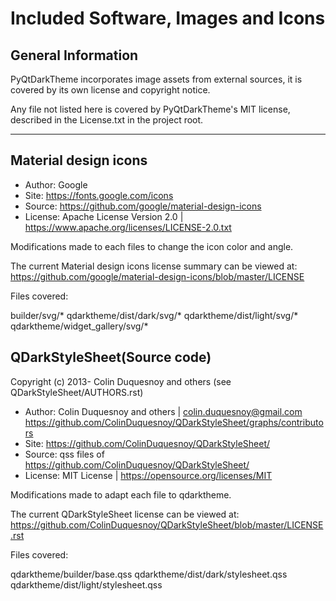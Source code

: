 # Included Software, Images and Icons

## General Information

PyQtDarkTheme incorporates image assets from external sources,
it is covered by its own license and copyright notice.

Any file not listed here is covered by PyQtDarkTheme's MIT license,
described in the License.txt in the project root.

--------------------------------------------------------------------


## Material design icons

- Author: Google
- Site: https://fonts.google.com/icons
- Source: https://github.com/google/material-design-icons
- License: Apache License Version 2.0 | https://www.apache.org/licenses/LICENSE-2.0.txt

Modifications made to each files to change the icon color and angle.

The current Material design icons license summary can be viewed at:
https://github.com/google/material-design-icons/blob/master/LICENSE


Files covered:

builder/svg/*
qdarktheme/dist/dark/svg/*
qdarktheme/dist/light/svg/*
qdarktheme/widget_gallery/svg/*


## QDarkStyleSheet(Source code)


Copyright (c) 2013- Colin Duquesnoy and others (see QDarkStyleSheet/AUTHORS.rst)


- Author: Colin Duquesnoy and others | colin.duquesnoy@gmail.com
https://github.com/ColinDuquesnoy/QDarkStyleSheet/graphs/contributors
- Site: https://github.com/ColinDuquesnoy/QDarkStyleSheet/
- Source: qss files of https://github.com/ColinDuquesnoy/QDarkStyleSheet/
- License: MIT License | https://opensource.org/licenses/MIT

Modifications made to adapt each file to qdarktheme.

The current QDarkStyleSheet license can be viewed at:
https://github.com/ColinDuquesnoy/QDarkStyleSheet/blob/master/LICENSE.rst


Files covered:

qdarktheme/builder/base.qss
qdarktheme/dist/dark/stylesheet.qss
qdarktheme/dist/light/stylesheet.qss
